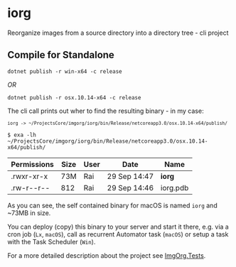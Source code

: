 # iorg
Reorganize images from a source directory into a directory tree - cli project

## Compile for Standalone

    dotnet publish -r win-x64 -c release

_OR_

    dotnet publish -r osx.10.14-x64 -c release 

The cli call prints out wher to find the resulting binary - in my case: 

<samp><small>`iorg -> ~/ProjectsCore/imgorg/iorg/bin/Release/netcoreapp3.0/osx.10.14-x64/publish/`</small></samp>

    $ exa -lh ~/ProjectsCore/imgorg/iorg/bin/Release/netcoreapp3.0/osx.10.14-x64/publish/

Permissions | Size | User | Date | Name
--- | --- | --- | --- | --- | 
.rwxr-xr-x | 73M | Rai | 29 Sep 14:47 | __iorg__
.rw-r--r-- | 812 | Rai | 29 Sep 14:46 | iorg.pdb

As you can see, the self contained binary for macOS is named `iorg` and ~73MB in size.

You can deploy (copy) this binary to your server and start it there, e.g. via a cron job (`Lx`, `macOS`), call as recurrent Automator task (`macOS`) or setup a task with the Task Scheduler (`Win`).

For a more detailed description about the project see [ImgOrg.Tests](https://github.com/Burkhardt/ImgOrg.Test).